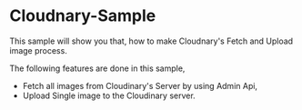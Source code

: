 # Cloudnary-Sample
This sample will show you that, how to make Cloudnary's Fetch and Upload image process.

The following features are done in this sample,

 * Fetch all images from Cloudinary's Server by using Admin Api,
 * Upload Single image to the Cloudinary server.
